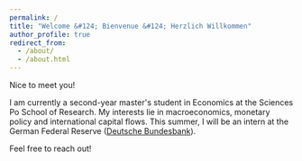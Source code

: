 ```yaml
---
permalink: /
title: "Welcome &#124; Bienvenue &#124; Herzlich Willkommen"
author_profile: true
redirect_from: 
  - /about/
  - /about.html
---
```


Nice to meet you! 

I am currently a  second-year master's student in Economics at the Sciences Po School of Research. My interests lie in macroeconomics, monetary policy and international capital flows. This summer, I will be an intern at the German Federal Reserve ([Deutsche Bundesbank](https://www.bundesbank.de)).

Feel free to reach out!

